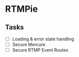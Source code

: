 # RTMPie

## Tasks

- [ ] Loading & error state handling
- [ ] Secure Mercure
- [ ] Secure RTMP Event Routes
